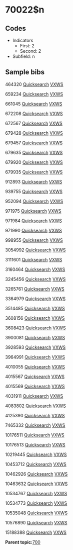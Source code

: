 # 70022$n

## Codes

-   Indicators
    -   First: 2
    -   Second: 2
-   Subfield: n

## Sample bibs

464320 [Quicksearch](https://search.library.yale.edu/catalog/464320) [VXWS](http://prodorbis.library.yale.edu:7014/vxws/GetHoldingsService?bibId=464320)

659234 [Quicksearch](https://search.library.yale.edu/catalog/659234) [VXWS](http://prodorbis.library.yale.edu:7014/vxws/GetHoldingsService?bibId=659234)

661045 [Quicksearch](https://search.library.yale.edu/catalog/661045) [VXWS](http://prodorbis.library.yale.edu:7014/vxws/GetHoldingsService?bibId=661045)

672208 [Quicksearch](https://search.library.yale.edu/catalog/672208) [VXWS](http://prodorbis.library.yale.edu:7014/vxws/GetHoldingsService?bibId=672208)

672567 [Quicksearch](https://search.library.yale.edu/catalog/672567) [VXWS](http://prodorbis.library.yale.edu:7014/vxws/GetHoldingsService?bibId=672567)

679428 [Quicksearch](https://search.library.yale.edu/catalog/679428) [VXWS](http://prodorbis.library.yale.edu:7014/vxws/GetHoldingsService?bibId=679428)

679457 [Quicksearch](https://search.library.yale.edu/catalog/679457) [VXWS](http://prodorbis.library.yale.edu:7014/vxws/GetHoldingsService?bibId=679457)

679635 [Quicksearch](https://search.library.yale.edu/catalog/679635) [VXWS](http://prodorbis.library.yale.edu:7014/vxws/GetHoldingsService?bibId=679635)

679920 [Quicksearch](https://search.library.yale.edu/catalog/679920) [VXWS](http://prodorbis.library.yale.edu:7014/vxws/GetHoldingsService?bibId=679920)

679935 [Quicksearch](https://search.library.yale.edu/catalog/679935) [VXWS](http://prodorbis.library.yale.edu:7014/vxws/GetHoldingsService?bibId=679935)

912893 [Quicksearch](https://search.library.yale.edu/catalog/912893) [VXWS](http://prodorbis.library.yale.edu:7014/vxws/GetHoldingsService?bibId=912893)

939755 [Quicksearch](https://search.library.yale.edu/catalog/939755) [VXWS](http://prodorbis.library.yale.edu:7014/vxws/GetHoldingsService?bibId=939755)

952094 [Quicksearch](https://search.library.yale.edu/catalog/952094) [VXWS](http://prodorbis.library.yale.edu:7014/vxws/GetHoldingsService?bibId=952094)

971975 [Quicksearch](https://search.library.yale.edu/catalog/971975) [VXWS](http://prodorbis.library.yale.edu:7014/vxws/GetHoldingsService?bibId=971975)

971984 [Quicksearch](https://search.library.yale.edu/catalog/971984) [VXWS](http://prodorbis.library.yale.edu:7014/vxws/GetHoldingsService?bibId=971984)

971990 [Quicksearch](https://search.library.yale.edu/catalog/971990) [VXWS](http://prodorbis.library.yale.edu:7014/vxws/GetHoldingsService?bibId=971990)

998955 [Quicksearch](https://search.library.yale.edu/catalog/998955) [VXWS](http://prodorbis.library.yale.edu:7014/vxws/GetHoldingsService?bibId=998955)

3054992 [Quicksearch](https://search.library.yale.edu/catalog/3054992) [VXWS](http://prodorbis.library.yale.edu:7014/vxws/GetHoldingsService?bibId=3054992)

3111601 [Quicksearch](https://search.library.yale.edu/catalog/3111601) [VXWS](http://prodorbis.library.yale.edu:7014/vxws/GetHoldingsService?bibId=3111601)

3160464 [Quicksearch](https://search.library.yale.edu/catalog/3160464) [VXWS](http://prodorbis.library.yale.edu:7014/vxws/GetHoldingsService?bibId=3160464)

3245456 [Quicksearch](https://search.library.yale.edu/catalog/3245456) [VXWS](http://prodorbis.library.yale.edu:7014/vxws/GetHoldingsService?bibId=3245456)

3265761 [Quicksearch](https://search.library.yale.edu/catalog/3265761) [VXWS](http://prodorbis.library.yale.edu:7014/vxws/GetHoldingsService?bibId=3265761)

3364979 [Quicksearch](https://search.library.yale.edu/catalog/3364979) [VXWS](http://prodorbis.library.yale.edu:7014/vxws/GetHoldingsService?bibId=3364979)

3514485 [Quicksearch](https://search.library.yale.edu/catalog/3514485) [VXWS](http://prodorbis.library.yale.edu:7014/vxws/GetHoldingsService?bibId=3514485)

3608156 [Quicksearch](https://search.library.yale.edu/catalog/3608156) [VXWS](http://prodorbis.library.yale.edu:7014/vxws/GetHoldingsService?bibId=3608156)

3608423 [Quicksearch](https://search.library.yale.edu/catalog/3608423) [VXWS](http://prodorbis.library.yale.edu:7014/vxws/GetHoldingsService?bibId=3608423)

3900081 [Quicksearch](https://search.library.yale.edu/catalog/3900081) [VXWS](http://prodorbis.library.yale.edu:7014/vxws/GetHoldingsService?bibId=3900081)

3928593 [Quicksearch](https://search.library.yale.edu/catalog/3928593) [VXWS](http://prodorbis.library.yale.edu:7014/vxws/GetHoldingsService?bibId=3928593)

3964991 [Quicksearch](https://search.library.yale.edu/catalog/3964991) [VXWS](http://prodorbis.library.yale.edu:7014/vxws/GetHoldingsService?bibId=3964991)

4010055 [Quicksearch](https://search.library.yale.edu/catalog/4010055) [VXWS](http://prodorbis.library.yale.edu:7014/vxws/GetHoldingsService?bibId=4010055)

4015567 [Quicksearch](https://search.library.yale.edu/catalog/4015567) [VXWS](http://prodorbis.library.yale.edu:7014/vxws/GetHoldingsService?bibId=4015567)

4015569 [Quicksearch](https://search.library.yale.edu/catalog/4015569) [VXWS](http://prodorbis.library.yale.edu:7014/vxws/GetHoldingsService?bibId=4015569)

4031911 [Quicksearch](https://search.library.yale.edu/catalog/4031911) [VXWS](http://prodorbis.library.yale.edu:7014/vxws/GetHoldingsService?bibId=4031911)

4083802 [Quicksearch](https://search.library.yale.edu/catalog/4083802) [VXWS](http://prodorbis.library.yale.edu:7014/vxws/GetHoldingsService?bibId=4083802)

4125390 [Quicksearch](https://search.library.yale.edu/catalog/4125390) [VXWS](http://prodorbis.library.yale.edu:7014/vxws/GetHoldingsService?bibId=4125390)

7465332 [Quicksearch](https://search.library.yale.edu/catalog/7465332) [VXWS](http://prodorbis.library.yale.edu:7014/vxws/GetHoldingsService?bibId=7465332)

10176511 [Quicksearch](https://search.library.yale.edu/catalog/10176511) [VXWS](http://prodorbis.library.yale.edu:7014/vxws/GetHoldingsService?bibId=10176511)

10176513 [Quicksearch](https://search.library.yale.edu/catalog/10176513) [VXWS](http://prodorbis.library.yale.edu:7014/vxws/GetHoldingsService?bibId=10176513)

10219445 [Quicksearch](https://search.library.yale.edu/catalog/10219445) [VXWS](http://prodorbis.library.yale.edu:7014/vxws/GetHoldingsService?bibId=10219445)

10453712 [Quicksearch](https://search.library.yale.edu/catalog/10453712) [VXWS](http://prodorbis.library.yale.edu:7014/vxws/GetHoldingsService?bibId=10453712)

10462926 [Quicksearch](https://search.library.yale.edu/catalog/10462926) [VXWS](http://prodorbis.library.yale.edu:7014/vxws/GetHoldingsService?bibId=10462926)

10463632 [Quicksearch](https://search.library.yale.edu/catalog/10463632) [VXWS](http://prodorbis.library.yale.edu:7014/vxws/GetHoldingsService?bibId=10463632)

10534767 [Quicksearch](https://search.library.yale.edu/catalog/10534767) [VXWS](http://prodorbis.library.yale.edu:7014/vxws/GetHoldingsService?bibId=10534767)

10534773 [Quicksearch](https://search.library.yale.edu/catalog/10534773) [VXWS](http://prodorbis.library.yale.edu:7014/vxws/GetHoldingsService?bibId=10534773)

10535048 [Quicksearch](https://search.library.yale.edu/catalog/10535048) [VXWS](http://prodorbis.library.yale.edu:7014/vxws/GetHoldingsService?bibId=10535048)

10576890 [Quicksearch](https://search.library.yale.edu/catalog/10576890) [VXWS](http://prodorbis.library.yale.edu:7014/vxws/GetHoldingsService?bibId=10576890)

15188388 [Quicksearch](https://search.library.yale.edu/catalog/15188388) [VXWS](http://prodorbis.library.yale.edu:7014/vxws/GetHoldingsService?bibId=15188388)

**Parent topic:**[700](../../tags/700/700.md)

